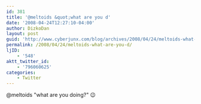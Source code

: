 ```yaml
---
id: 381
title: '@meltoids &quot;what are you d'
date: '2008-04-24T12:27:10-04:00'
author: DizkoDan
layout: post
guid: 'http://www.cyberjunx.com/blog/archives/2008/04/24/meltoids-what-are-you-d/'
permalink: /2008/04/24/meltoids-what-are-you-d/
ljID:
    - '548'
aktt_twitter_id:
    - '796060625'
categories:
    - Twitter
---
```


@meltoids "what are you doing?" 😉